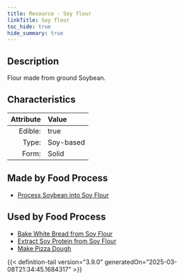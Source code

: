 ```yaml
---
title: Resource - Soy flour
linkTitle: Soy flour
toc_hide: true
hide_summary: true
---
```

<!-- This is generated by the MarsSim HelpGenertor, do not edit. -->

## Description
Flour made from ground Soybean.

## Characteristics

| Attribute      | Value |
|--------:|:------|
|Edible:|true|
|Type:|Soy-based|
|Form:|Solid|
 



## Made by Food Process

- [Process Soybean into Soy Flour](/docs/definitions/food/process-soybean-into-soy-flour)

    
## Used by Food Process

- [Bake White Bread from Soy Flour](/docs/definitions/food/bake-white-bread-from-soy-flour)
- [Extract Soy Protein from Soy Flour](/docs/definitions/food/extract-soy-protein-from-soy-flour)
- [Make Pizza Dough](/docs/definitions/food/make-pizza-dough)



{{< definition-tail version="3.9.0" generatedOn="2025-03-08T21:34:45.1684317" >}}


